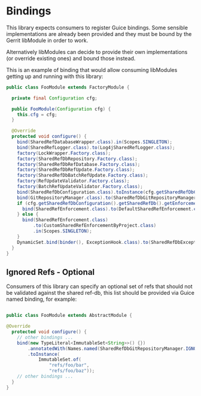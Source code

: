 
Bindings
=========================

This library expects consumers to register Guice bindings.
Some sensible implementations are already been provided and they must be bound
by the Gerrit libModule in order to work.

Alternatively libModules can decide to provide their own implementations (or
override existing ones) and bound those instead.

This is an example of binding that would allow consuming libModules getting up and
running with this library:

```java
public class FooModule extends FactoryModule {

  private final Configuration cfg;

  public FooModule(Configuration cfg) {
    this.cfg = cfg;
  }

  @Override
  protected void configure() {
    bind(SharedRefDatabaseWrapper.class).in(Scopes.SINGLETON);
    bind(SharedRefLogger.class).to(Log4jSharedRefLogger.class);
    factory(LockWrapper.Factory.class);
    factory(SharedRefDbRepository.Factory.class);
    factory(SharedRefDbRefDatabase.Factory.class);
    factory(SharedRefDbRefUpdate.Factory.class);
    factory(SharedRefDbBatchRefUpdate.Factory.class);
    factory(RefUpdateValidator.Factory.class);
    factory(BatchRefUpdateValidator.Factory.class);
    bind(SharedRefDbConfiguration.class).toInstance(cfg.getSharedRefDbConfiguration());
    bind(GitRepositoryManager.class).to(SharedRefDbGitRepositoryManager.class);
    if (cfg.getSharedRefDbConfiguration().getSharedRefDb().getEnforcementRules().isEmpty()) {
      bind(SharedRefEnforcement.class).to(DefaultSharedRefEnforcement.class).in(Scopes.SINGLETON);
    } else {
      bind(SharedRefEnforcement.class)
          .to(CustomSharedRefEnforcementByProject.class)
          .in(Scopes.SINGLETON);
    }
    DynamicSet.bind(binder(), ExceptionHook.class).to(SharedRefDbExceptionHook.class);
  }
}
```

## Ignored Refs - Optional

Consumers of this library can specify an optional set of refs that should not
be validated against the shared ref-db, this list should be provided via Guice
named binding, for example:

```java

public class FooModule extends AbstractModule {

@Override
  protected void configure() {
    // other bindings ...
    bind(new TypeLiteral<ImmutableSet<String>>() {})
        .annotatedWith(Names.named(SharedRefDbGitRepositoryManager.IGNORED_REFS))
        .toInstance(
            ImmutableSet.of(
                "refs/foo/bar",
                "refs/foo/baz"));
    // other bindings ...
  }
}
```